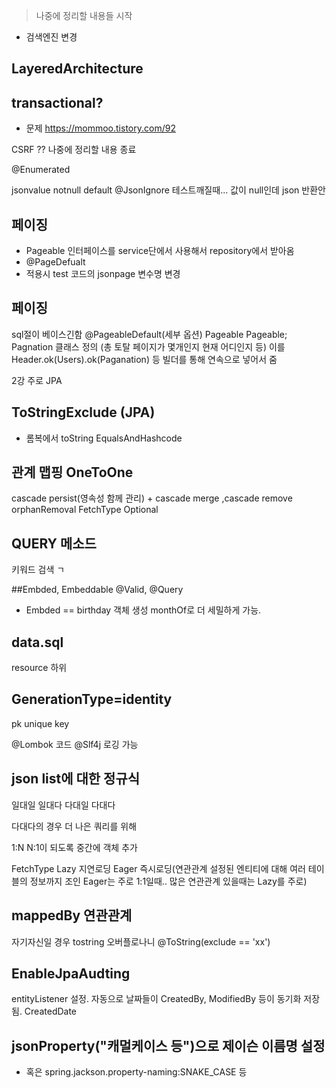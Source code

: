 > 나중에 정리할 내용들 시작

* 검색엔진 변경

## LayeredArchitecture

## transactional?

* 문제 https://mommoo.tistory.com/92

CSRF ??
 나중에 정리할 내용 종료


 @Enumerated


 jsonvalue notnull default
 @JsonIgnore
 테스트깨질때... 값이 null인데 json 반환안

 ## 페이징

 * Pageable 인터페이스를 service단에서 사용해서 repository에서 받아옴
 * @PageDefualt
 * 적용시 test 코드의 jsonpage 변수명 변경

 ## 페이징
 sql절이 베이스긴함
 @PageableDefault(세부 옵션) Pageable Pageable;
 Pagnation 클래스 정의 (총 토탈 페이지가 몇개인지 현재 어디인지 등)
 이를 Header.ok(Users).ok(Paganation) 등 빌더를 통해 연속으로 넣어서 줌



2강 주로 JPA

## ToStringExclude (JPA)

* 롬복에서 toString EqualsAndHashcode

## 관계 맵핑 OneToOne

cascade persist(영속성 함께 관리) + cascade merge
,cascade remove
 orphanRemoval
 FetchType
Optional

## QUERY 메소드
키워드 검색 ㄱ

##Embded, Embeddable
@Valid, @Query

* Embded == birthday 객체 생성 monthOf로 더 세밀하게 가능.

## data.sql
resource 하위

## GenerationType=identity
pk unique key

 @Lombok 코드
 @Slf4j 로깅 가능


## json list에 대한 정규식

일대일
일대다
다대일
다대다

다대다의 경우 더 나은 쿼리를 위해

1:N N:1이 되도록 중간에 객체 추가

FetchType Lazy 지연로딩 Eager 즉시로딩(연관관계 설정된 엔티티에 대해 여러 테이블의 정보까지 조인
  Eager는 주로 1:1일때.. 많은 연관관계 있을때는 Lazy를 주로)


## mappedBy 연관관계

자기자신일 경우 tostring 오버플로나니 @ToString(exclude == 'xx')


## EnableJpaAudting
entityListener 설정.
자동으로 날짜들이 CreatedBy, ModifiedBy 등이 동기화 저장됨.
CreatedDate

## jsonProperty("캐멀케이스 등")으로 제이슨 이름명 설정
* 혹은 spring.jackson.property-naming:SNAKE_CASE 등
